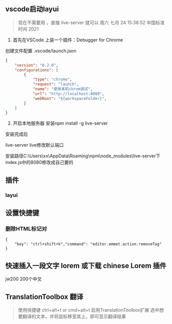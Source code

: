 ## vscode启动layui ##
> 现在不需要用 ，直接 live-server 就可以 
周六 七月 24 15:38:52 中国标准时间 2021


1. 首先在VSCode 上装一个插件：Debugger for Chrome

创建文件配置  .vscode/launch.json

``` json
{
    "version": "0.2.0",
    "configurations": [
        {
            "type": "chrome",
            "request": "launch",
            "name": "使用本机chrom调试",
            "url": "http://localhost:8080",
            "webRoot": "${workspaceFolder}",
        }
    ]
}
```

2. 开启本地服务器
安装npm install -g live-server

安装完成后 

live-server
live修改默认端口

安装路径C:\Users\xx\AppData\Roaming\npm\node_modules\live-server下index.js中的8080修改成自己要的

## 插件
### layui

## 设置快捷键
### 删除HTML标记对
```
{
    "key": "ctrl+shift+k","command": "editor.emmet.action.removeTag"
}
```

## 快速插入一段文字 lorem 或下载 chinese Lorem 插件
jw200 200个中文
## TranslationToolbox 翻译
> 使用快捷键 ctrl+alt+t or cmd+alt+t 启用TranslationToolbox扩展
> 选中想要翻译的文本，并将鼠标移至其上，即可显示翻译结果
